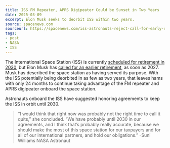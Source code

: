 ```yaml
---
title: ISS FM Repeater, APRS Digipeater Could be Sunset in Two Years
date: 2025-03-09
excerpt: Elon Musk seeks to deorbit ISS within two years. 
source: spacenews.com
sourceurl: https://spacenews.com/iss-astronauts-reject-call-for-early-retirement-of-the-station/
tags:
- post
- NASA
- ISS
---
```

The International Space Station (ISS) is currently [scheduled for retirement in 2030](https://www.nasa.gov/news-release/nasa-selects-international-space-station-us-deorbit-vehicle/), but Elon Musk has [called for an earlier retirement](https://spacenews.com/iss-astronauts-reject-call-for-early-retirement-of-the-station/), as soon as 2027. Musk has described the space station as having served its purpose. With the ISS potentially being deorbited in as few as two years, that leaves hams with only 24 months to continue taking advantage of the FM repeater and APRS digipeater onboard the space station.

Astronauts onboard the ISS have suggested honoring agreements to keep the ISS in orbit until 2030.

> “I would think that right now was probably not the right time to call it quits,” she concluded. “We have probably until 2030 in our agreements, and I think that’s probably really accurate, because we should make the most of this space station for our taxpayers and for all of our international partners, and hold our obligations.” -Suni Williams NASA Astronaut